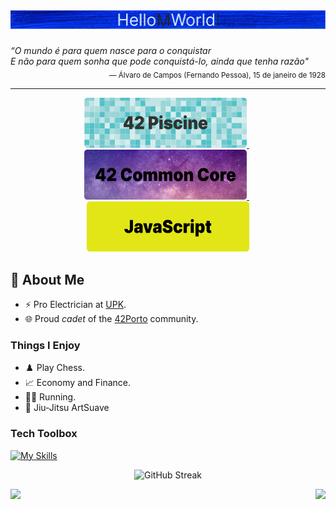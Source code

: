 <div>
 <div align="center">
    <h1><img src="https://github.com/Hellom-World/Hellom-world/blob/main/profile/Common/Profile-Title.png" width="2000" cursor="default"/></h1>
 </div>
 <div align="left">
   <i>“O mundo é para quem nasce para o conquistar<br>
   E não para quem sonha que pode conquistá-lo, ainda que tenha razão"</i>
 </div>
 <div align="right"">
  <sub> — Álvaro de Campos (Fernando Pessoa), 15 de janeiro de 1928 </sub>
 </div>
</div>
<hr>
<p float="left" align="center">
  <a href="">
    <img src="https://github.com/Hellom-World/Hellom-world/blob/main/profile/flags/Image-42-Piscine.png" width="260" height="80"/>
  </a>
  &nbsp;
  <a href="">
    <img src="https://github.com/Hellom-World/Hellom-world/blob/main/profile/flags/Image-42-Common-Core.png" width="260" height="80"/>
  </a>
  &nbsp;
  <a href="">
    <img src="https://github.com/Hellom-World/Hellom-world/blob/main/profile/flags/Image-JavaScript.png" width="260" height="80"/>
  </a>
</p>

## 🤵 About Me

- ⚡ Pro Electrician at [UPK](https://www.linkedin.com/company/upk---gest%C3%A3o-de-facilities-e-manuten%C3%A7%C3%A3o-sa/mycompany/).
- 🌐 Proud _cadet_ of the [42Porto](https://www.42porto.com/) community.

### Things I Enjoy

- ♟️ Play Chess.
- 📈 Economy and Finance.
- 🏃🏻 Running.
- 🥋 Jiu-Jitsu ArtSuave
  
### Tech Toolbox
[![My Skills](https://skillicons.dev/icons?i=css,html,js,c,cpp,github,figma,notion,git)](https://skillicons.dev)
<p align="center"><img src="https://streak-stats.demolab.com?user=hellom-world&theme=transparent&card_width=1000" alt="GitHub Streak" /></p>
 <div>
   <img height="180em" src="https://github-readme-stats.vercel.app/api?username=Hellom-World&show_icons=true&theme=tokyonight&include_all_commits=true&count_private=true"/> 
  <img float="left" align="right" height="180em"   src="https://github-readme-stats.vercel.app/api/top-langs/?username=Hellom-World&layout=compact&langs_count=7&theme=tokyonight"/>
  </div>
</div>
